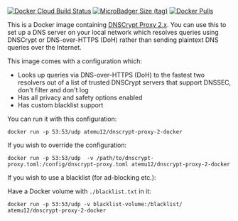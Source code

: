 [![Docker Cloud Build Status](https://img.shields.io/docker/cloud/build/atemu12/dnscrypt-proxy-2-docker.svg)](https://hub.docker.com/r/atemu12/dnscrypt-proxy-2-docker)
[![MicroBadger Size (tag)](https://img.shields.io/microbadger/image-size/atemu12/dnscrypt-proxy-2-docker/latest.svg)](https://hub.docker.com/r/atemu12/dnscrypt-proxy-2-docker)
[![Docker Pulls](https://img.shields.io/docker/pulls/atemu12/dnscrypt-proxy-2-docker.svg)](https://hub.docker.com/r/atemu12/dnscrypt-proxy-2-docker)

This is a Docker image containing [DNSCrypt Proxy 2.x](https://github.com/DNSCrypt/dnscrypt-proxy). You can use this to set up a DNS server on your local network which resolves queries using DNSCrypt or DNS-over-HTTPS (DoH) rather than sending plaintext DNS queries over the Internet.

This image comes with a configuration which:

* Looks up queries via DNS-over-HTTPS (DoH) to the fastest two resolvers out of a list of trusted DNSCrypt servers that support DNSSEC, don't filter and don't log
* Has all privacy and safety options enabled
* Has custom blacklist support

You can run it with this configuration:

`docker run -p 53:53/udp atemu12/dnscrypt-proxy-2-docker`

If you wish to override the configuration:

`docker run -p 53:53/udp  -v /path/to/dnscrypt-proxy.toml:/config/dnscrypt-proxy.toml atemu12/dnscrypt-proxy-2-docker`

If you wish to use a blacklist (for ad-blocking etc.):

Have a Docker volume with `./blacklist.txt` in it:

`docker run -p 53:53/udp -v blacklist-volume:/blacklist/ atemu12/dnscrypt-proxy-2-docker`
